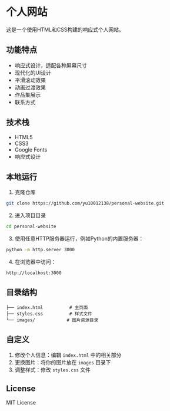 # 个人网站

这是一个使用HTML和CSS构建的响应式个人网站。

## 功能特点

- 响应式设计，适配各种屏幕尺寸
- 现代化的UI设计
- 平滑滚动效果
- 动画过渡效果
- 作品集展示
- 联系方式

## 技术栈

- HTML5
- CSS3
- Google Fonts
- 响应式设计

## 本地运行

1. 克隆仓库
```bash
git clone https://github.com/yu10012138/personal-website.git
```

2. 进入项目目录
```bash
cd personal-website
```

3. 使用任意HTTP服务器运行，例如Python的内置服务器：
```bash
python -m http.server 3000
```

4. 在浏览器中访问：
```
http://localhost:3000
```

## 目录结构

```
├── index.html          # 主页面
├── styles.css          # 样式文件
└── images/            # 图片资源目录
```

## 自定义

1. 修改个人信息：编辑 `index.html` 中的相关部分
2. 更换图片：将你的图片放在 `images` 目录下
3. 调整样式：修改 `styles.css` 文件

## License

MIT License 